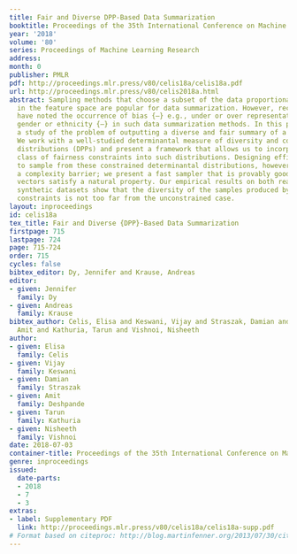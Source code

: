 ```yaml
---
title: Fair and Diverse DPP-Based Data Summarization
booktitle: Proceedings of the 35th International Conference on Machine Learning
year: '2018'
volume: '80'
series: Proceedings of Machine Learning Research
address: 
month: 0
publisher: PMLR
pdf: http://proceedings.mlr.press/v80/celis18a/celis18a.pdf
url: http://proceedings.mlr.press/v80/celis2018a.html
abstract: Sampling methods that choose a subset of the data proportional to its diversity
  in the feature space are popular for data summarization. However, recent studies
  have noted the occurrence of bias {–} e.g., under or over representation of a particular
  gender or ethnicity {–} in such data summarization methods. In this paper we initiate
  a study of the problem of outputting a diverse and fair summary of a given dataset.
  We work with a well-studied determinantal measure of diversity and corresponding
  distributions (DPPs) and present a framework that allows us to incorporate a general
  class of fairness constraints into such distributions. Designing efficient algorithms
  to sample from these constrained determinantal distributions, however, suffers from
  a complexity barrier; we present a fast sampler that is provably good when the input
  vectors satisfy a natural property. Our empirical results on both real-world and
  synthetic datasets show that the diversity of the samples produced by adding fairness
  constraints is not too far from the unconstrained case.
layout: inproceedings
id: celis18a
tex_title: Fair and Diverse {DPP}-Based Data Summarization
firstpage: 715
lastpage: 724
page: 715-724
order: 715
cycles: false
bibtex_editor: Dy, Jennifer and Krause, Andreas
editor:
- given: Jennifer
  family: Dy
- given: Andreas
  family: Krause
bibtex_author: Celis, Elisa and Keswani, Vijay and Straszak, Damian and Deshpande,
  Amit and Kathuria, Tarun and Vishnoi, Nisheeth
author:
- given: Elisa
  family: Celis
- given: Vijay
  family: Keswani
- given: Damian
  family: Straszak
- given: Amit
  family: Deshpande
- given: Tarun
  family: Kathuria
- given: Nisheeth
  family: Vishnoi
date: 2018-07-03
container-title: Proceedings of the 35th International Conference on Machine Learning
genre: inproceedings
issued:
  date-parts:
  - 2018
  - 7
  - 3
extras:
- label: Supplementary PDF
  link: http://proceedings.mlr.press/v80/celis18a/celis18a-supp.pdf
# Format based on citeproc: http://blog.martinfenner.org/2013/07/30/citeproc-yaml-for-bibliographies/
---
```

